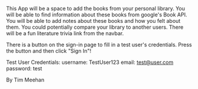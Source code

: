 This App will be a space to add the books from your personal library.
You will be able to find information about these books from google's Book API.
You will be able to add notes about these books and how you felt about them.
You could potentially compare your library to another users.
There will be a fun literature trivia link from the navbar.

There is a button on the sign-in page to fill in a test user's credentials. Press the button and then click "Sign In"!

Test User Credentials:
username: TestUser123
email: test@user.com
password: test

By Tim Meehan
